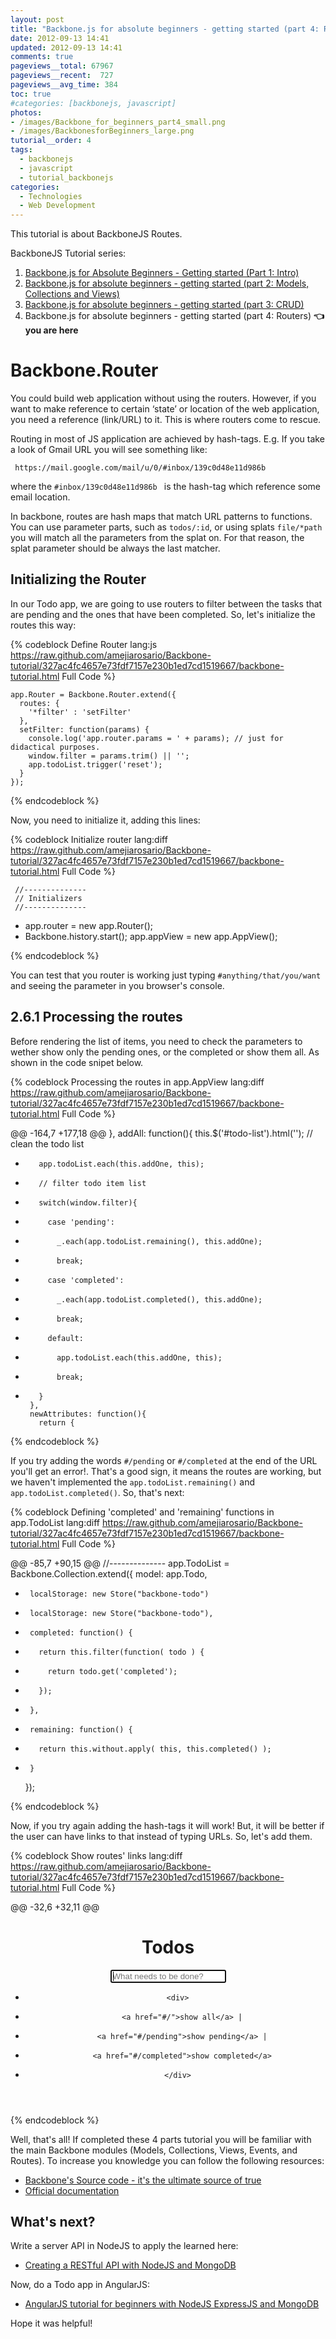```yaml
---
layout: post
title: "Backbone.js for absolute beginners - getting started (part 4: Routers)"
date: 2012-09-13 14:41
updated: 2012-09-13 14:41
comments: true
pageviews__total: 67967
pageviews__recent:  727
pageviews__avg_time: 384
toc: true
#categories: [backbonejs, javascript]
photos:
- /images/Backbone_for_beginners_part4_small.png
- /images/BackbonesforBeginners_large.png
tutorial__order: 4
tags:
  - backbonejs
  - javascript
  - tutorial_backbonejs
categories:
  - Technologies
  - Web Development
---
```


This tutorial is about BackboneJS Routes.

<!--More-->

BackboneJS Tutorial series:

1. [Backbone.js for Absolute Beginners - Getting started (Part 1: Intro)](/blog/2012/09/11/backbone-dot-js-for-absolute-beginners-getting-started/)
1. [Backbone.js for absolute beginners - getting started (part 2: Models, Collections and Views)](/blog/2012/09/13/backbone-js-for-absolute-beginners-getting-started-part-2/)
1. [Backbone.js for absolute beginners - getting started (part 3: CRUD)](/blog/2012/09/13/backbonejs-for-absolute-beginners-getting-started-part-3/)
1. Backbone.js for absolute beginners - getting started (part 4: Routers) **👈 you are here**

# Backbone.Router

You could build web application without using the routers.  However, if you want to make reference to certain ‘state’ or location of the web application, you need a reference (link/URL) to it. This is where routers come to rescue.

Routing in most of JS application are achieved by hash-tags. E.g. If you take a look of Gmail URL you will see something like:

` https://mail.google.com/mail/u/0/#inbox/139c0d48e11d986b`

where the `#inbox/139c0d48e11d986b ` is the hash-tag which reference some email location.

In backbone, routes are hash maps that match URL patterns to functions. You can use parameter parts, such as `todos/:id`, or using splats `file/*path` you will match all the parameters from the splat on. For that reason, the splat parameter should be always the last matcher.

## Initializing the Router

In our Todo app, we are going to use routers to filter between the tasks that are pending and the ones that have been completed. So, let's initialize the routes this way:

{% codeblock Define Router  lang:js https://raw.github.com/amejiarosario/Backbone-tutorial/327ac4fc4657e73fdf7157e230b1ed7cd1519667/backbone-tutorial.html Full Code %}

    app.Router = Backbone.Router.extend({
      routes: {
        '*filter' : 'setFilter'
      },
      setFilter: function(params) {
        console.log('app.router.params = ' + params); // just for didactical purposes.
        window.filter = params.trim() || '';
        app.todoList.trigger('reset');
      }
    });

{% endcodeblock %}

Now, you need to initialize it, adding this lines:

{% codeblock Initialize router  lang:diff https://raw.github.com/amejiarosario/Backbone-tutorial/327ac4fc4657e73fdf7157e230b1ed7cd1519667/backbone-tutorial.html Full Code %}

     //--------------
     // Initializers
     //--------------

+    app.router = new app.Router();
+    Backbone.history.start();
     app.appView = new app.AppView();

{% endcodeblock %}

You can test that you router is working just typing `#anything/that/you/want` and seeing the parameter in you browser's console.

## 2.6.1 Processing the routes

Before rendering the list of items, you need to check the parameters to wether show only the pending ones, or the completed or show them all. As shown in the code snipet below.

{% codeblock Processing the routes in app.AppView  lang:diff https://raw.github.com/amejiarosario/Backbone-tutorial/327ac4fc4657e73fdf7157e230b1ed7cd1519667/backbone-tutorial.html Full Code %}

@@ -164,7 +177,18 @@
       },
       addAll: function(){
         this.$('#todo-list').html(''); // clean the todo list
-        app.todoList.each(this.addOne, this);
+        // filter todo item list
+        switch(window.filter){
+          case 'pending':
+            _.each(app.todoList.remaining(), this.addOne);
+            break;
+          case 'completed':
+            _.each(app.todoList.completed(), this.addOne);
+            break;
+          default:
+            app.todoList.each(this.addOne, this);
+            break;
+        }
       },
       newAttributes: function(){
         return {


{% endcodeblock %}

If you try adding the words `#/pending` or `#/completed` at the end of the URL you'll get an error!. That's a good sign, it means the routes are working, but we haven't implemented the `app.todoList.remaining()` and `app.todoList.completed()`. So, that's next:

{% codeblock Defining 'completed' and 'remaining' functions in app.TodoList  lang:diff https://raw.github.com/amejiarosario/Backbone-tutorial/327ac4fc4657e73fdf7157e230b1ed7cd1519667/backbone-tutorial.html Full Code %}

@@ -85,7 +90,15 @@
     //--------------
     app.TodoList = Backbone.Collection.extend({
       model: app.Todo,
-      localStorage: new Store("backbone-todo")
+      localStorage: new Store("backbone-todo"),
+      completed: function() {
+        return this.filter(function( todo ) {
+          return todo.get('completed');
+        });
+      },
+      remaining: function() {
+        return this.without.apply( this, this.completed() );
+      }
     });

{% endcodeblock %}

Now, if you try again adding the hash-tags it will work! But, it will be better if the user can have links to that instead of typing URLs. So, let's add them.


{% codeblock Show routes' links  lang:diff https://raw.github.com/amejiarosario/Backbone-tutorial/327ac4fc4657e73fdf7157e230b1ed7cd1519667/backbone-tutorial.html Full Code %}

@@ -32,6 +32,11 @@
     <header id="header">
       <h1>Todos</h1>
       <input id="new-todo" placeholder="What needs to be done?" autofocus>
+      <div>
+        <a href="#/">show all</a> |
+        <a href="#/pending">show pending</a> |
+        <a href="#/completed">show completed</a>
+      </div>
     </header>
     <section id="main">
       <ul id="todo-list"></ul>


{% endcodeblock %}

Well, that's all! If completed these 4 parts tutorial you will be familiar with the main Backbone modules (Models, Collections, Views, Events, and Routes). To increase you knowledge you can follow the following resources:

  * [Backbone's Source code - it's the ultimate source of true](https://github.com/documentcloud/backbone/blob/master/backbone.js)
  * [Official documentation](http://backbonejs.org/?utm_source=adrianmejia.com)

# What's next?

Write a server API in NodeJS to apply the learned here:

* <a href="/blog/2014/10/01/creating-a-restful-api-tutorial-with-nodejs-and-mongodb/" target="_blank">Creating a RESTful API with NodeJS and MongoDB</a>

Now, do a Todo app in AngularJS:

* <a href="/blog/2014/09/28/angularjs-tutorial-for-beginners-with-nodejs-expressjs-and-mongodb/" target="_blank">AngularJS tutorial for beginners with NodeJS ExpressJS and MongoDB</a>


Hope it was helpful!
